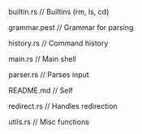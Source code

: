 builtin.rs      // Builtins (rm, ls, cd)

grammar.pest    // Grammar for parsing

history.rs      // Command history

main.rs         // Main shell

parser.rs       // Parses input

README.md       // Self

redirect.rs     // Handles redirection

utils.rs        // Misc functions

